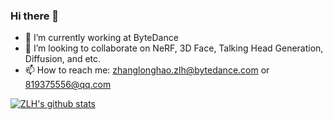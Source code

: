 ### Hi there 👋


- 🔭 I’m currently working at ByteDance
- 👯 I’m looking to collaborate on NeRF, 3D Face, Talking Head Generation, Diffusion, and etc.
- 📫 How to reach me: zhanglonghao.zlh@bytedance.com or 819375556@qq.com


[![ZLH's github stats](https://github-readme-stats.vercel.app/api?username=zhanglonghao1992&show_icons=true&theme=radical)](https://github.com/anuraghazra/github-readme-stats)
